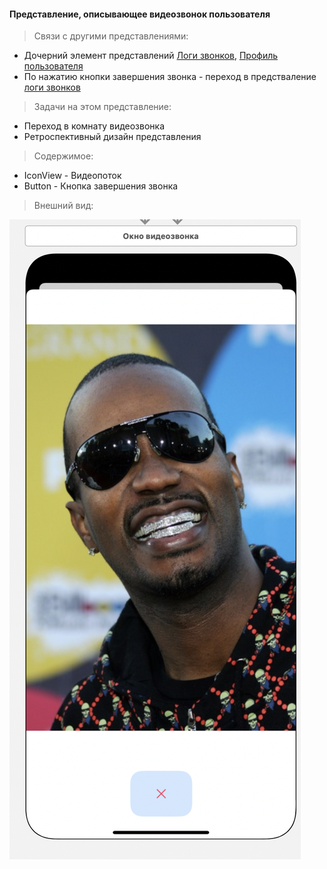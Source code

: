 #### Представление, описывающее видеозвонок пользователя

> Связи с другими представлениями:
* Дочерний элемент представлений [Логи звонков](main.md), [Профиль пользователя](../profile/main.md)
* По нажатию кнопки завершения звонка - переход в предстваление [логи звонков](main.md)

> Задачи на этом представление:
* Переход в комнату видеозвонка
* Ретроспективный дизайн представления

> Содержимое:
* IconView  - Видеопоток
* Button    - Кнопка завершения звонка

> Внешний вид:  

![Представление поиска пользователя](../../imgs/calls_video.png)
